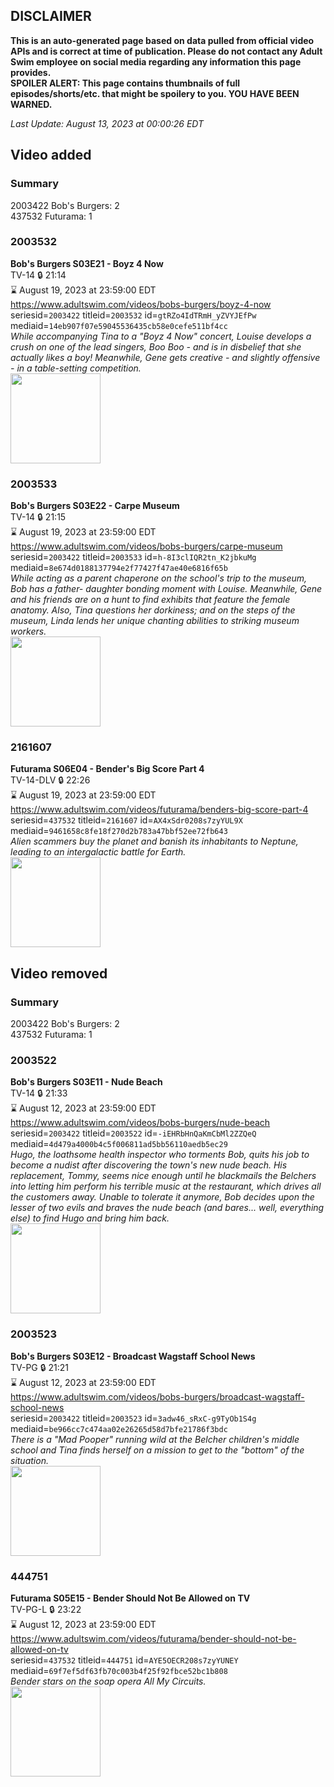 ## DISCLAIMER
**This is an auto-generated page based on data pulled from official video APIs and is correct at time of publication. Please do not contact any Adult Swim employee on social media regarding any information this page provides.**  
**SPOILER ALERT: This page contains thumbnails of full episodes/shorts/etc. that might be spoilery to you. YOU HAVE BEEN WARNED.**  

_Last Update: August 13, 2023 at 00:00:26 EDT_
## Video added
### Summary
2003422 Bob's Burgers: 2  
437532 Futurama: 1  
### 2003532
**Bob's Burgers S03E21 - Boyz 4 Now**  
TV-14 🔒 21:14  
⌛ August 19, 2023 at 23:59:00 EDT  
https://www.adultswim.com/videos/bobs-burgers/boyz-4-now  
seriesid=`2003422` titleid=`2003532` id=`gtRZo4IdTRmH_yZVYJEfPw` mediaid=`14eb907f07e59045536435cb58e0cefe511bf4cc`  
_While accompanying Tina to a "Boyz 4 Now" concert, Louise develops a crush on one of the lead singers, Boo Boo - and is in disbelief that she actually likes a boy! Meanwhile, Gene gets creative - and slightly offensive - in a table-setting competition._  
<a href="https://i.cdn.turner.com/adultswim/big/image-upload/thumbnails/thumb-2_image-15108566624153.jpg"><img src="https://i.cdn.turner.com/adultswim/big/image-upload/thumbnails/thumb-2_image-15108566624153.jpg" height="144px" /></a>
### 2003533
**Bob's Burgers S03E22 - Carpe Museum**  
TV-14 🔒 21:15  
⌛ August 19, 2023 at 23:59:00 EDT  
https://www.adultswim.com/videos/bobs-burgers/carpe-museum  
seriesid=`2003422` titleid=`2003533` id=`h-8I3clIQR2tn_K2jbkuMg` mediaid=`8e674d0188137794e2f77427f47ae40e6816f65b`  
_While acting as a parent chaperone on the school's trip to the museum, Bob has a father- daughter bonding moment with Louise. Meanwhile, Gene and his friends are on a hunt to find exhibits that feature the female anatomy. Also, Tina questions her dorkiness; and on the steps of the museum, Linda lends her unique chanting abilities to striking museum workers._  
<a href="https://i.cdn.turner.com/adultswim/big/image-upload/thumbnails/thumb-2_image-151085671641218.jpg"><img src="https://i.cdn.turner.com/adultswim/big/image-upload/thumbnails/thumb-2_image-151085671641218.jpg" height="144px" /></a>
### 2161607
**Futurama S06E04 - Bender's Big Score Part 4**  
TV-14-DLV 🔒 22:26  
⌛ August 19, 2023 at 23:59:00 EDT  
https://www.adultswim.com/videos/futurama/benders-big-score-part-4  
seriesid=`437532` titleid=`2161607` id=`AX4xSdr0208s7zyYUL9X` mediaid=`9461658c8fe18f270d2b783a47bbf52ee72fb643`  
_Alien scammers buy the planet and banish its inhabitants to Neptune, leading to an intergalactic battle for Earth._  
<a href="https://media.cdn.adultswim.com/uploads/20220106/thumbnails/2_22161626567-Futurama_604_BendersBigScore_Part4.png"><img src="https://media.cdn.adultswim.com/uploads/20220106/thumbnails/2_22161626567-Futurama_604_BendersBigScore_Part4.png" height="144px" /></a>
## Video removed
### Summary
2003422 Bob's Burgers: 2  
437532 Futurama: 1  
### 2003522
**Bob's Burgers S03E11 - Nude Beach**  
TV-14 🔒 21:33  
⌛ August 12, 2023 at 23:59:00 EDT  
https://www.adultswim.com/videos/bobs-burgers/nude-beach  
seriesid=`2003422` titleid=`2003522` id=`-iEHRbHnQaKmCbMl2ZZQeQ` mediaid=`4d479a4000b4c5f006811ad5bb56110aedb5ec29`  
_Hugo, the loathsome health inspector who torments Bob, quits his job to become a nudist after discovering the town's new nude beach. His replacement, Tommy, seems nice enough until he blackmails the Belchers into letting him perform his terrible music at the restaurant, which drives all the customers away. Unable to tolerate it anymore, Bob decides upon the lesser of two evils and braves the nude beach (and bares... well, everything else) to find Hugo and bring him back._  
<a href="https://i.cdn.turner.com/adultswim/big/image-upload/thumbnails/thumb-2_image-15227744265846.jpg"><img src="https://i.cdn.turner.com/adultswim/big/image-upload/thumbnails/thumb-2_image-15227744265846.jpg" height="144px" /></a>
### 2003523
**Bob's Burgers S03E12 - Broadcast Wagstaff School News**  
TV-PG 🔒 21:21  
⌛ August 12, 2023 at 23:59:00 EDT  
https://www.adultswim.com/videos/bobs-burgers/broadcast-wagstaff-school-news  
seriesid=`2003422` titleid=`2003523` id=`3adw46_sRxC-g9TyOb1S4g` mediaid=`be966cc7c474aa02e26265d58d7bfe21786f3bdc`  
_There is a "Mad Pooper" running wild at the Belcher children's middle school and Tina finds herself on a mission to get to the "bottom" of the situation._  
<a href="https://i.cdn.turner.com/adultswim/big/image-upload/thumbnails/thumb-2_image-15227744679512.jpg"><img src="https://i.cdn.turner.com/adultswim/big/image-upload/thumbnails/thumb-2_image-15227744679512.jpg" height="144px" /></a>
### 444751
**Futurama S05E15 - Bender Should Not Be Allowed on TV**  
TV-PG-L 🔒 23:22  
⌛ August 12, 2023 at 23:59:00 EDT  
https://www.adultswim.com/videos/futurama/bender-should-not-be-allowed-on-tv  
seriesid=`437532` titleid=`444751` id=`AYE5OECR208s7zyYUNEY` mediaid=`69f7ef5df63fb70c003b4f25f92fbce52bc1b808`  
_Bender stars on the soap opera All My Circuits._  
<a href="https://media.cdn.adultswim.com/uploads/20220609/thumbnails/2_22691647454-Futurama_071_BenderShouldNotBeAllowedOnTelevision.png"><img src="https://media.cdn.adultswim.com/uploads/20220609/thumbnails/2_22691647454-Futurama_071_BenderShouldNotBeAllowedOnTelevision.png" height="144px" /></a>
